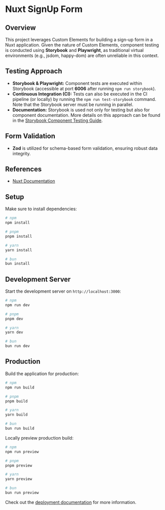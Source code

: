 # Nuxt SignUp Form

## Overview

This project leverages Custom Elements for building a sign-up form in a Nuxt application. Given the nature of Custom Elements, component testing is conducted using **Storybook** and **Playwright**, as traditional virtual environments (e.g., jsdom, happy-dom) are often unreliable in this context.

## Testing Approach

- **Storybook & Playwright:** Component tests are executed within Storybook (accessible at port **6006** after running `npm run storybook`).
- **Continuous Integration (CI):** Tests can also be executed in the CI pipeline (or locally) by running the `npm run test-storybook` command. Note that the Storybook server must be running in parallel.
- **Documentation:** Storybook is used not only for testing but also for component documentation. More details on this approach can be found in the [Storybook Component Testing Guide](https://storybook.js.org/docs/writing-tests/component-testing).

## Form Validation

- **Zod** is utilized for schema-based form validation, ensuring robust data integrity.

## References

- [Nuxt Documentation](https://nuxt.com/docs/getting-started/introduction)

## Setup

Make sure to install dependencies:

```bash
# npm
npm install

# pnpm
pnpm install

# yarn
yarn install

# bun
bun install
```

## Development Server

Start the development server on `http://localhost:3000`:

```bash
# npm
npm run dev

# pnpm
pnpm dev

# yarn
yarn dev

# bun
bun run dev
```

## Production

Build the application for production:

```bash
# npm
npm run build

# pnpm
pnpm build

# yarn
yarn build

# bun
bun run build
```

Locally preview production build:

```bash
# npm
npm run preview

# pnpm
pnpm preview

# yarn
yarn preview

# bun
bun run preview
```

Check out the [deployment documentation](https://nuxt.com/docs/getting-started/deployment) for more information.
